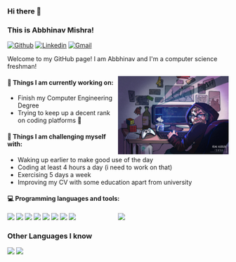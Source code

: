 ### Hi there 👋 
### This is Abbhinav Mishra!

[![Github](https://img.shields.io/badge/-Github-000?style=flat&logo=Github&logoColor=white)](https://github.com/abhii-909)
[![Linkedin](https://img.shields.io/badge/-LinkedIn-blue?style=flat&logo=Linkedin&logoColor=white)](https://www.linkedin.com/in/abbhinav-mishra-998174287/)
[![Gmail](https://img.shields.io/badge/-Gmail-c14438?style=flat&logo=Gmail&logoColor=white)](mailto:abbhinav99mishra@gmail.com)

Welcome to my GitHub page! I am Abbhinav and I'm a computer science freshman!  

<img align="right" alt="img" src="https://github.com/FernandoRoldan93/FernandoRoldan93/blob/master/cover_image.jpg" width="50%" height="auto" />


#### 🌱 Things I am currently working on: 
- Finish my Computer Engineering Degree 
- Trying to keep up a decent rank on coding platforms 🚀

#### :muscle: Things I am challenging myself with:
- Waking up earlier to make good use of the day
- Coding at least 4 hours a day (i need to work on that)
- Exercising 5 days a week
- Improving my CV with some education apart from university

#### :computer: Programming languages and tools: 
<p>
	<img width="50%" align="right" src="https://github-readme-stats.vercel.app/api?username=abhii-909&show_icons=true&hide_border=true" />

<img src = "https://img.shields.io/badge/-HTML5-E34F26?style=flat&logo=html5&logoColor=white"> <img src = "https://img.shields.io/badge/-CSS3-1572B6?style=flat&logo=css3&logoColor=white">
<img src="https://img.shields.io/badge/-JavaScript-eed718?style=flat&logo=javascript&logoColor=ffffff">
<img src="http://img.shields.io/badge/-Google%20Cloud%20Platform-4285F4?style=flat&logo=google%20cloud&logoColor=white">
<img src="https://img.shields.io/badge/-Progressive Web Apps-5A0FC8?style=flat">
<img src="http://img.shields.io/badge/-Git-F1502F?style=flat&logo=git&logoColor=FFFFFF">
<img src="http://img.shields.io/badge/-Github-000000?style=flat&logo=github&logoColor=FFFFFF">
<img src="http://img.shields.io/badge/-VS%20Code-007ACC?style=flat&logo=visual%20studio%20code&logoColor=white">

### Other Languages I know
<img src="https://img.shields.io/badge/-C%20&%20C++-659ad2?style=flat&logo=c%2B%2B&logoColor=ffffff"> <img src="https://img.shields.io/badge/-Python-black?style=flat&logo=python&logoColor=white"> 
</p>
